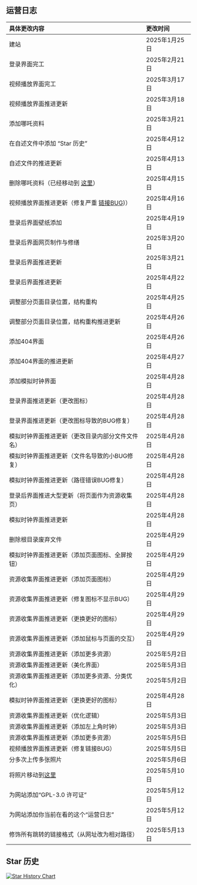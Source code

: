 ## 运营日志
|具体更改内容|更改时间|
|:-|:-|
|建站|2025年1月25日|
|登录界面完工|2025年2月21日|
|视频播放界面完工|2025年3月17日|
|视频播放界面推进更新|2025年3月18日|
|添加哪吒资料|2025年3月21日|
|在自述文件中添加 “Star 历史”|2025年4月12日|
|自述文件的推进更新|2025年4月13日|
|删除哪吒资料（已经移动到 [这里](https://github.com/Zmh20121211/NeZha)）|2025年4月15日|
|视频播放界面推进更新（修复严重 [链接BUG](https://github.com/Zmh20121211/21306.top/commit/53e32c2909cb5879ce364b914855391ba9ddd1fe))）|2025年4月16日|
|登录后界面壁纸添加|2025年4月19日|
|登录后界面网页制作与修缮|2025年3月20日|
|登录后界面推进更新|2025年3月21日|
|登录后界面推进更新|2025年4月22日|
|调整部分页面目录位置，结构重构|2025年4月25日|
|调整部分页面目录位置，结构重构推进更新|2025年4月26日|
|添加404界面|2025年4月26日|
|添加404界面的推进更新|2025年4月27日|
|添加模拟时钟界面|2025年4月28日|
|登录界面推进更新（更改图标）|2025年4月28日|
|登录界面推进更新（更改图标导致的BUG修复）|2025年4月28日|
|模拟时钟界面推进更新（更改目录内部分文件文件名）|2025年4月28日|
|模拟时钟界面推进更新（文件名导致的小BUG修复）|2025年4月28日|
|模拟时钟界面推进更新（路径错误BUG修复）|2025年4月28日|
|登录后界面推进大型更新（将页面作为资源收集页）|2025年4月28日|
|模拟时钟界面推进更新|2025年4月28日|
|删除根目录废弃文件|2025年4月29日|
|模拟时钟界面推进更新（添加页面图标、全屏按钮）|2025年4月29日|
|资源收集界面推进更新（添加页面图标）|2025年4月29日|
|资源收集界面推进更新（修复图标不显示BUG）|2025年4月29日|
|资源收集界面推进更新（更换更好的图标）|2025年4月29日|
|资源收集界面推进更新（添加鼠标与页面的交互）|2025年4月29日|
|资源收集界面推进更新（添加更多资源）|2025年5月2日|
|资源收集界面推进更新（美化界面）|2025年5月3日|
|资源收集界面推进更新（添加更多资源、分类优化）|2025年5月2日|
|模拟时钟界面推进更新（更换更好的图标）|2025年4月28日|
|资源收集界面推进更新（优化逻辑）|2025年5月3日|
|资源收集界面推进更新（添加左上角时钟）|2025年5月3日|
|资源收集界面推进更新（添加更多资源）|2025年5月5日|
|视频播放界面推进更新（修复链接BUG）|2025年5月5日|
|分多次上传多张照片|2025年5月6日|
|将照片移动到[这里](https://github.com/Zmh20121211/IMG)|2025年5月10日|
|为网站添加“GPL-3.0 许可证”|2025年5月12日|
|为网站添加你当前在看的这个“运营日志”|2025年5月12日|
|修饰所有跳转的链接格式（从网址改为相对路径）|2025年5月13日|
## Star 历史
[![Star History Chart](https://api.star-history.com/svg?repos=Zmh20121211/21306.top&type=Date)](https://www.star-history.com/#Zmh20121211/21306.top&Date)
